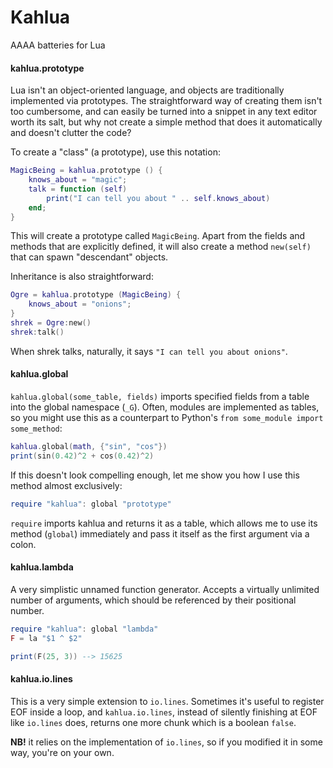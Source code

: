 Kahlua
======

AAAA batteries for Lua


#### kahlua.prototype

Lua isn't an object-oriented language, and objects are traditionally implemented
via prototypes. The straightforward way of creating them isn't too cumbersome,
and can easily be turned into a snippet in any text editor worth its salt, but
why not create a simple method that does it automatically and doesn't clutter
the code?

To create a "class" (a prototype), use this notation:

```lua
MagicBeing = kahlua.prototype () {
    knows_about = "magic";
    talk = function (self)
        print("I can tell you about " .. self.knows_about)
    end;
}
```

This will create a prototype called `MagicBeing`. Apart from the fields and
methods that are explicitly defined, it will also create a method `new(self)`
that can spawn "descendant" objects.

Inheritance is also straightforward:

```lua
Ogre = kahlua.prototype (MagicBeing) {
    knows_about = "onions";
}
shrek = Ogre:new()
shrek:talk()
```

When shrek talks, naturally, it says `"I can tell you about onions"`.


#### kahlua.global

`kahlua.global(some_table, fields)` imports specified fields from a table
into the global namespace (`_G`).
Often, modules are implemented as tables, so you might use this as a counterpart
to Python's `from some_module import some_method`:

```lua
kahlua.global(math, {"sin", "cos"})
print(sin(0.42)^2 + cos(0.42)^2)
```

If this doesn't look compelling enough, let me show you how I use this method
almost exclusively:

```lua
require "kahlua": global "prototype"
```

`require` imports kahlua and returns it as a table, which allows me to use its
method (`global`) immediately and pass it itself as the first argument via a
colon.


#### kahlua.lambda

A very simplistic unnamed function generator.
Accepts a virtually unlimited number of arguments, which should be referenced
by their positional number.

```lua
require "kahlua": global "lambda"
F = la "$1 ^ $2"

print(F(25, 3)) --> 15625
```


#### kahlua.io.lines

This is a very simple extension to `io.lines`.
Sometimes it's useful to register EOF inside a loop, and `kahlua.io.lines`,
instead of silently finishing at EOF like `io.lines` does, returns one more
chunk which is a boolean `false`.

**NB!** it relies on the implementation of `io.lines`, so if you modified it in
some way, you're on your own.
